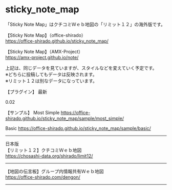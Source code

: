 # sticky_note_map
「Sticky Note Map」はクチコミＷｅｂ地図の「リミット１２」の海外版です。

【Sticky Note Map】（office-shirado）<br>
https://office-shirado.github.io/sticky_note_map/<br>

【Sticky Note Map】（AMX-Project）<br>
https://amx-project.github.io/note/<br>

上記は、同じデータを見ていますが、スタイルなどを変えていく予定です。<br>
※どちらに投稿してもデータは反映されます。<br>
※リミット１２は別なデータになっています。<br>

【プラグイン】
最新
<script src="https://office-shirado.github.io/sticky_note_map/src/dist/Sticky_Note_Map.js"></script>
<link rel="stylesheet" href="https://office-shirado.github.io/sticky_note_map/src/dist/Sticky_Note_Map.css"  type="text/css" />

0.02
<script src="https://office-shirado.github.io/sticky_note_map/src/0.02/Sticky_Note_Map.js"></script>
<link rel="stylesheet" href="https://office-shirado.github.io/sticky_note_map/src/0.02/Sticky_Note_Map.css"  type="text/css" />

【サンプル】
Most Simple
https://office-shirado.github.io/sticky_note_map/sample/most_simple/<br>

Basic
https://office-shirado.github.io/sticky_note_map/sample/basic/<br>


---------------------------------------------------------
日本版<br>
【リミット１２】クチコミＷｅｂ地図<br>
https://chosashi-data.org/shirado/limit12/

---------------------------------------------------------
【地図の伝言板】グループ内情報共有Ｗｅｂ地図<br>
https://office-shirado.com/dengon/

---------------------------------------------------------
